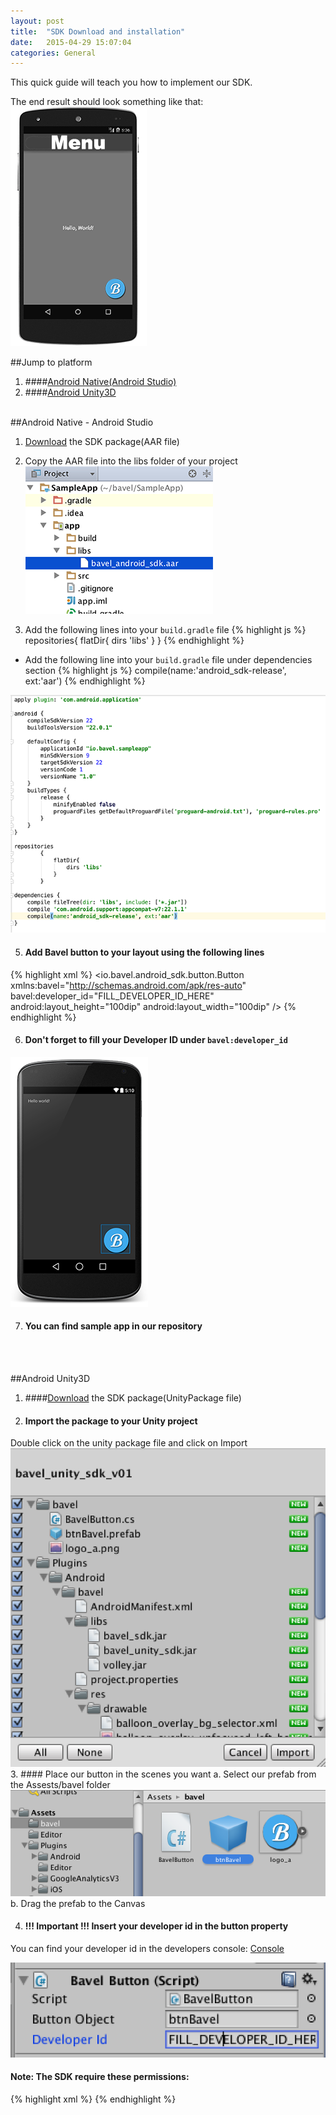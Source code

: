 ```yaml
---
layout: post
title:  "SDK Download and installation"
date:   2015-04-29 15:07:04
categories: General
---
```


This quick guide will teach you how to implement our SDK.

The end result should look something like that:
![Example App](/images/example_app.png)



##Jump to platform
1. ####[Android Native(Android Studio)](#android-native---android-studio)
2. ####[Android Unity3D](#android-unity3d)
<br><br>

##Android Native - Android Studio
1. [Download](#android-native) the SDK package(AAR file)
2. Copy the AAR file into the libs folder of your project
![Import AAR](/images/android_native_import_aar.png)

3. Add the following lines into your `build.gradle` file
{% highlight js %}
repositories{
    flatDir{
        dirs 'libs'
    }
}
{% endhighlight %}

+ Add the following line into your `build.gradle` file under dependencies section
{% highlight js %}
compile(name:'android_sdk-release', ext:'aar')
{% endhighlight %}

![build.gradle](/images/android_native_build_gradle.png)


5. #### Add Bavel button to your layout using the following lines
{% highlight xml %}
<io.bavel.android_sdk.button.Button
    xmlns:bavel="http://schemas.android.com/apk/res-auto"
    bavel:developer_id="FILL_DEVELOPER_ID_HERE"
    android:layout_height="100dip"
    android:layout_width="100dip" />
{% endhighlight %}

6. #### Don't forget to fill your Developer ID under `bavel:developer_id`

![native android final result](/images/android_native_final_result.png)

7. #### You can find sample app in our repository

<br><br>

##Android Unity3D
1. ####[Download](/sdk/bavel_unity_sdk_v01.unitypackage) the SDK package(UnityPackage file)
2. #### Import the package to your Unity project
Double click on the unity package file and click on Import
![Import Package](/images/unity_import.png)
3. #### Place our button in the scenes you want
  a. Select our prefab from the Assests/bavel folder
  ![Prefab Selection](/images/unity_prefab.png)
  b. Drag the prefab to the Canvas

4. #### !!! Important !!! Insert your developer id in the button property
  You can find your developer id in the developers console: [Console](http://www.bavel.io/developers)

![Button Developer Id](/images/unity_dev_id.png)

#### Note: The SDK require these permissions:
{% highlight xml %}
<uses-permission android:name="android.permission.INTERNET" />
<uses-permission android:name="android.permission.ACCESS_NETWORK_STATE"/>
{% endhighlight %}
